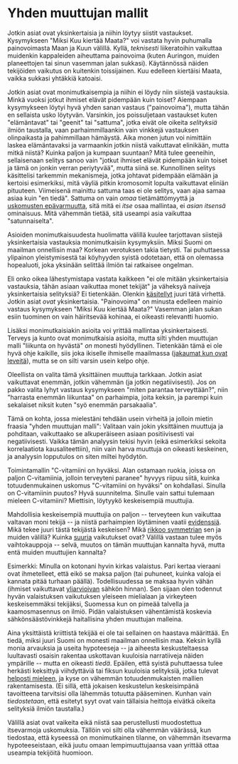 # Yhden muuttujan mallit

Jotkin asiat ovat yksinkertaisia ja niihin löytyy siistit vastaukset. Kysymykseen "Miksi Kuu kiertää Maata?" voi vastata hyvin puhumalla painovoimasta Maan ja Kuun välillä. Kyllä, *teknisesti* liikeratoihin vaikuttaa muidenkin kappaleiden aiheuttama painovoima (kuten Auringon, muiden planeettojen tai sinun vasemman jalan sukkasi). Käytännössä näiden tekijöiden vaikutus on kuitenkin toissijainen. Kuu edelleen kiertäisi Maata, vaikka sukkasi yhtäkkiä katoaisi.

Jotkin asiat ovat monimutkaisempia ja niihin ei löydy niin siistejä vastauksia. Minkä vuoksi jotkut ihmiset elävät pidempään kuin toiset? Aiempaan kysymykseen löytyi hyvä yhden sanan vastaus ("painovoima"), mutta tähän en sellaista usko löytyvän. Varsinkin, jos poissuljetaan vastaukset kuten "elämäntavat" tai "geenit" tai "sattuma", jotka eivät ole oikeita *selityksiä* ilmiön taustalla, vaan parhaimmillaankin vain vinkkejä vastauksen olinpaikasta ja pahimmillaan hämäystä. Aika monen jutun voi nimittäin laskea elämäntavaksi ja varmaankin jotkin niistä vaikuttavat elinikään, mutta mitkä niistä? Kuinka paljon ja kumpaan suuntaan? Mitä tulee geeneihin, sellaisenaan selitys sanoo vain "jotkut ihmiset elävät pidempään kuin toiset ja tämä on jonkin verran periytyvää", mutta siinä se. Kunnollinen selitys käsittelisi tarkemmin mekanismeja, jotka johtavat pidempään elämään ja kertoisi esimerkiksi, mitä väyliä pitkin kromosomit lopulta vaikuttavat eliniän pituuteen. Viimeisenä mainittu sattuma taas ei ole selitys, vaan ajaa samaa asiaa kuin "en tiedä". Sattuma on vain *omaa* tietämättömyyttä ja [uskomusten epävarmuutta](/epi/probabilistinen_ajattelu), sitä mitä ei *itse* osaa mallintaa, ei *asian itsensä* ominaisuus. Mitä vähemmän tietää, sitä useampi asia vaikuttaa "satunnaiselta".

Asioiden monimutkaisuudesta huolimatta välillä kuulee tarjottavan siistejä yksinkertaisia vastauksia monimutkaisiin kysymyksiin. Miksi Suomi on maailman onnellisin maa? Korkean verotuksen takia tietysti. Tai puhuttaessa ylipainon yleistymisestä tai köyhyyden syistä odotetaan, että on olemassa hopealuoti, joka yksinään selittää ilmiön tai ratkaisee ongelman.

Eli onko oikea lähestymistapa vastata kaikkeen "ei ole mitään yksinkertaisia vastauksia, tähän asiaan vaikuttaa monet tekijät" ja väheksyä naiiveja yksinkertaisia selityksiä? Ei tietenkään. Olenkin [käsitellyt](/epi/matala_informaatio) juuri tätä virhettä. Jotkin asiat *ovat* yksinkertaisia. "Painovoima" on minusta edelleen mainio vastaus kysymykseen "Miksi Kuu kiertää Maata?" Vasemman jalan sukan esiin tuominen on vain häiritsevää kohinaa, ei oikeasti relevantti huomio.

Lisäksi monimutkaisiakin asioita voi yrittää mallintaa yksinkertaisesti. Terveys ja kunto ovat monimutkaisia asioita, mutta silti yhden muuttujan malli "liikunta on hyvästä" *on* monesti hyödyllinen. Tietenkään tämä ei ole hyvä ohje kaikille, siis joka ikiselle ihmiselle maailmassa ([jakaumat kun ovat leveitä](/epi/leveat_jakaumat)), mutta se on silti varsin usein kelpo ohje.

Oleellista on valita tämä yksittäinen muuttuja tarkkaan. Jotkin asiat vaikuttavat enemmän, jotkin vähemmän (ja jotkin negatiivisesti). Jos on pakko valita lyhyt vastaus kysymykseen "miten parantaa terveyttään?", niin "harrasta enemmän liikuntaa" on parhaimpia, joita keksin, ja parempi kuin sekalaiset niksit kuten "syö enemmän parsakaalia".

Tämä on kohta, jossa mielestäni tehdään usein virheitä ja jolloin mietin fraasia "yhden muuttujan malli": Valitaan vain jokin yksittäinen muuttuja ja pohditaan, vaikuttaako se alkuperäiseen asiaan positiivisesti vai negatiivisesti. Vaikka tämän analyysin tekisi hyvin (eikä esimerkiksi sekoita korrelaatiota kausaliteettiin), niin vain harva muuttuja on oikeasti keskeinen, ja analyysin lopputulos on siten miltei hyödytön.

Toimintamallin "C-vitamiini on hyväksi. Alan ostamaan ruokia, joissa on paljon C-vitamiinia, jolloin terveyteni paranee" hyvyys riipuu siitä, kuinka totuudenmukainen uskomus "C-vitamiini on hyväksi" on kohdallasi. Sinulla on C-vitamiinin puutos? Hyvä suunnitelma. Sinulle vain sattui tulemaan mieleen C-vitamiini? Miettisin, löytyykö keskeisempiä muuttujia.

Mahdollisia keskeisempiä muuttujia on paljon -- terveyteen kun vaikuttaa valtavan moni tekijä -- ja niistä parhaimpien löytäminen vaatii [evidenssiä](/epi/uskomusten_muutos). Mikä tekee juuri tästä tekijästä keskeisen? Mikä [rikkoo symmetrian](/epi/symmetrian_rikkominen) sen ja muiden välillä? Kuinka [suuria](/epi/kvantifiointi) vaikutukset ovat? Välillä vastaan tulee myös vaihtokauppoja -- selvä, muutos on tämän muuttujan kannalta hyvä, mutta entä muiden muuttujien kannalta?

Esimerkki: Minulla on kotonani hyvin kirkas valaistus. Pari kertaa vieraani ovat ihmetelleet, että eikö se maksa paljon (tai puhuneet, kuinka valoja ei kannata pitää turhaan päällä). Todellisuudessa se maksaa hyvin vähän (ihmiset vaikuttavat [yliarvioivan](/epi/kvantifiointi) sähkön hinnan). Sen sijaan olen todennut hyvän valaistuksen vaikutuksen yleiseen mielialaan ja virkeyteen keskeisemmäksi tekijäksi, Suomessa kun on pimeää talvella ja kaamosmasennus on ilmiö. Pidän valaistuksen vähentämistä koskevia sähkönsäästövinkkejä haitallisina yhden muuttujan malleina.

Aina yksittäistä kriittistä tekijää ei ole tai sellainen on haastava määrittää. En tiedä, miksi juuri Suomi on monesti maailman onnellisin maa. Keksin kyllä monia arvauksia ja useita hypoteeseja -- ja aiheesta keskusteltaessa luultavasti osaisin rakentaa uskottavan kuuloisia narratiiveja näiden ympärille -- mutta en oikeasti *tiedä*. Epäilen, että syistä puhuttaessa tulee herkästi keksittyä viihdyttäviä tai fiksun kuuloisia selityksiä, jotka tulevat [helposti mieleen](https://en.wikipedia.org/wiki/Availability_heuristic), ja kyse on vähemmän totuudenmukaisten mallien rakentamisesta. (Ei sillä, että jokaisen keskustelun keskeisimpänä tavoitteena tarvitsisi olla lähemmäs totuutta pääseminen. Kunhan vain *tiedostetaan*, että esitetyt syyt ovat vain tällaisia heittoja eivätkä oikeita selityksiä ilmiön taustalla.)

Välillä asiat ovat vaikeita eikä niistä saa perustellusti muodostettua itsevarmoja uskomuksia. Tällöin voi silti olla vähemmän väärässä, kun tiedostaa, että kyseessä on monimutkainen tilanne, on vähemmän itsevarma hypoteeseistaan, eikä juutu omaan lempimuuttujaansa vaan yrittää ottaa useampia tekijöitä huomioon.
